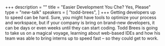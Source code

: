 +++
description = ""
title = "Easier Development You Che? Yes, Please"
type = "new-talk"
speakers = [
        "todd-brees",
]
+++
Getting developers up to speed can be hard.  Sure, you might have tools to optimize your process and workspace, but if your company is bring on brand-new developers, it can be days or even weeks until they can start coding.  Todd Brees is going to take us on a magical voyage, learning about web-based IDEs and how his team was able to bring interns up to speed fast – so they could get to work.